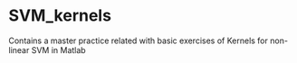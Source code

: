 # SVM_kernels
Contains a master practice related with basic exercises of Kernels for non-linear SVM in Matlab
